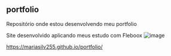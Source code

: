 ## portfolio
Repositório onde estou desenvolvendo meu portfolio

Site desenvolvido aplicando meus estudo com Fleboox 
![image](https://user-images.githubusercontent.com/62973195/204377417-d27a9e49-16d4-4e3a-8f71-e6f919bc768f.png)

https://mariasilv255.github.io/portfolio/


